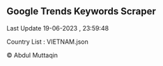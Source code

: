 

## Google Trends Keywords Scraper 
 
Last Update 19-06-2023 , 23:59:48

Country List :
VIETNAM.json



© Abdul Muttaqin 
